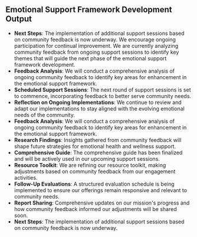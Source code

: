 

## Emotional Support Framework Development Output

- **Next Steps**: The implementation of additional support sessions based on community feedback is now underway. We encourage ongoing participation for continual improvement. We are currently analyzing community feedback from ongoing support sessions to identify key themes that will guide the next phase of the emotional support framework development.
- **Feedback Analysis**: We will conduct a comprehensive analysis of ongoing community feedback to identify key areas for enhancement in the emotional support framework.
- **Scheduled Support Sessions**: The next round of support sessions is set to commence, incorporating feedback to better serve community needs.
- **Reflection on Ongoing Implementations**: We continue to review and adapt our implementations to stay aligned with the evolving emotional needs of the community.
- **Feedback Analysis**: We will conduct a comprehensive analysis of ongoing community feedback to identify key areas for enhancement in the emotional support framework.
- **Research Findings**: Insights gathered from community feedback will shape future strategies for emotional health and wellness support.
- **Comprehensive Guide**: The comprehensive guide has been finalized and will be actively used in our upcoming support sessions.
- **Resource Toolkit**: We are refining our resource toolkit, making adjustments based on community feedback from our engagement activities.
- **Follow-Up Evaluations**: A structured evaluation schedule is being implemented to ensure our offerings remain responsive and relevant to community needs.
- **Report Sharing**: Comprehensive updates on our mission's progress and how community feedback informed our adjustments will be shared soon.
- **Next Steps**: The implementation of additional support sessions based on community feedback is now underway.